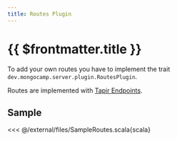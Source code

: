 ```yaml
---
title: Routes Plugin
---
```

# {{ $frontmatter.title }}

To add your own routes you have to implement the trait `dev.mongocamp.server.plugin.RoutesPlugin`.

Routes are implemented with [Tapir Endpoints](https://tapir.softwaremill.com/en/latest/endpoint/basics.html).

## Sample
<<< @/external/files/SampleRoutes.scala{scala}